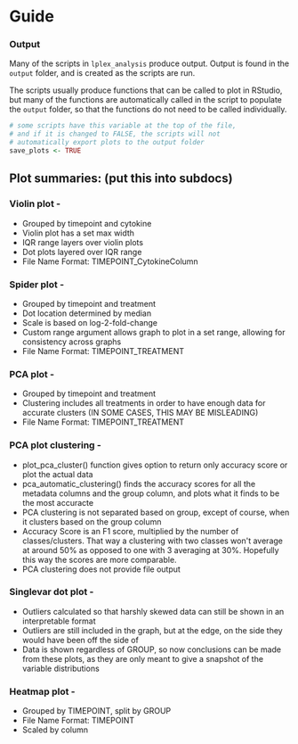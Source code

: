 # Guide

### Output

Many of the scripts in `lplex_analysis` produce output. Output is found in the `output` folder, and is created as the scripts are run.

The scripts usually produce functions that can be called to plot in RStudio, but many of the functions are automatically called in the script to populate the `output` folder, so that the functions do not need to be called individually.

```r
# some scripts have this variable at the top of the file,
# and if it is changed to FALSE, the scripts will not
# automatically export plots to the output folder
save_plots <- TRUE
```

## Plot summaries: (put this into subdocs)

### Violin plot -

* Grouped by timepoint and cytokine
* Violin plot has a set max width
* IQR range layers over violin plots
* Dot plots layered over IQR range
* File Name Format: TIMEPOINT\_CytokineColumn

### Spider plot -

* Grouped by timepoint and treatment
* Dot location determined by median
* Scale is based on log-2-fold-change
* Custom range argument allows graph to plot in a set range, allowing for consistency across graphs
* File Name Format: TIMEPOINT\_TREATMENT

### PCA plot -

* Grouped by timepoint and treatment
* Clustering includes all treatments in order to have enough data for accurate clusters (IN SOME CASES, THIS MAY BE MISLEADING)
* File Name Format: TIMEPOINT\_TREATMENT

### PCA plot clustering -

* plot\_pca\_cluster() function gives option to return only accuracy score or plot the actual data
* pca\_automatic\_clustering() finds the accuracy scores for all the metadata columns and the group column, and plots what it finds to be the most accuracte
* PCA clustering is not separated based on group, except of course, when it clusters based on the group column
* Accuracy Score is an F1 score, multiplied by the number of classes/clusters. That way a clustering with two classes won't average at around 50% as opposed to one with 3 averaging at 30%. Hopefully this way the scores are more comparable.
* PCA clustering does not provide file output

### Singlevar dot plot -

* Outliers calculated so that harshly skewed data can still be shown in an interpretable format
* Outliers are still included in the graph, but at the edge, on the side they would have been off the side of
* Data is shown regardless of GROUP, so now conclusions can be made from these plots, as they are only meant to give a snapshot of the variable distributions

### Heatmap plot -

* Grouped by TIMEPOINT, split by GROUP
* File Name Format: TIMEPOINT
* Scaled by column

